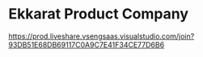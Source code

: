 # Ekkarat Product Company
https://prod.liveshare.vsengsaas.visualstudio.com/join?93DB51E68DB69117C0A9C7E41F34CE77D6B6
